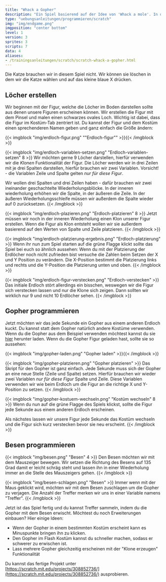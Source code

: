 ```yaml
---
title: "Whack a Gopher"
description: "Ein Spiel basierend auf der Idee von 'Whack a mole'. In diesem Spiel musst du möglichst viele Gopher mit dem Besen verjagen. Wie viele Punkte schaffst du?"
type: "uebungsanleitungen/programmieren/scratch"
img: "img/endgame.png"
imgposition: "center bottom"
level: 1
version: 3
sprites: 3
scripts: 7
data: 4
aliases:
- /trainingsanleitungen/scratch/scratch-whack-a-gopher.html
---
```


Die Katze brauchen wir in diesem Spiel nicht. Wir können sie löschen in dem wir die Katze wählen und auf das kleine blaue X drücken.

## Löcher erstellen

Wir beginnen mit der Figur, welche die Löcher im Boden darstellen sollte aus denen unsere Figuren erscheinen können. 
Wir erstellen die Figur mit dem Pinsel und malen einen schwarzes ovales Loch. Wichtig ist dabei, dass die Figur im Kostüm-Tab zentriert ist.
Du kannst der Figur und dem Kostüm einen sprechenderen Namen geben und ganz einfach die Größe ändern:

{{< imgblock "img/erdloch-figur.png" ""Erdloch-figur"" >}}{{< /imgblock >}}

{{< imgblock "img/erdloch-variablen-setzen.png" "Erdloch-variablen-setzen" 8 >}}
Wir möchten gerne 9 Löcher darstellen, hierfür verwenden wir die *Klonen* Funktionalität der Figur. 
Die Löcher werden wir in drei Zeilen mit je drei Spalten darstellen, hierfür brauchen wir zwei Variablen. 
Vorsicht! - die Variablen Zeile und Spalte gelten *nur für diese Figur*. 

Wir wollen drei Spalten und drei Zeilen haben - dafür brauchen wir zwei ineinander geschachtelte Wiederholungsblöcke. 
In der inneren wiederholung erhöhen wir die Spalte,
in der äußeren die Zeile. In der äußeren Wiederholungsschleife müssen wir außerdem die Spalte wieder auf 0 zurücksetzen.
{{< /imgblock >}}

{{< imgblock "img/erdloch-plazieren.png" "Erdloch-platzieren" 8 >}}
Jetzt müssen wir noch in der inneren Wiederholung einen Klon unserer Figur erstellen. Wenn die Figur als Klon entsteht wollen wir sie außerdem basierend auf den Werten 
von Spalte und Zeile platzieren. 
{{< /imgblock >}}

{{< imgblock "img/erdloch-platzierung-ergebnis.png" "Erdloch-platzierung" >}}
Wenn ihr nun zum Spiel starten auf die grüne Flagge klickt sollte das Spiel bei euch so ähnlich aussehen: 
Wenn du mit der Platzierung der Erdlöcher noch nicht zufrieden bist versuche die Zahlen beim Setzen der X und Y Position zu verändern. 
Die X-Position bestimmt die Platzierung links und rechts und die Y-Position die Platzierung unten und oben.
{{< /imgblock >}}

{{< imgblock "img/erdloch-figur-verstecken.png" "Erdloch-verstecken" >}}
Das initiale Erdloch stört allerdings ein bisschen, weswegen wir die Figur sich verstecken lassen und nur die Klone sich zeigen. Dann sollten wir wirklich nur 9 und nicht 10 Erdlöcher sehen.
{{< /imgblock >}}

## Gopher programmieren 

Jetzt möchten wir das jede Sekunde ein Gopher aus einem anderen Erdloch kuckt. Du kannst statt dem Gopher natürlich andere Kostüme verwenden. Wenn du die Gopher aus 
dem Beispiel verwenden möchtest kannst du sie [hier](img/gopher.sprite3) herunter laden. 
Wenn du die Gopher Figur geladen hast, sollte sie so aussehen: 

{{< imgblock "img/gopher-laden.png" "Gopher laden" >}}{{< /imgblock >}}

{{< imgblock "img/gopher-platzieren.png" "Gopher platzieren" >}}
Das Skript für den Gopher ist ganz einfach. Jede Sekunde muss sich der Gopher an eine neue Stelle (Zeile und Spalte) setzen. 
Hierfür brauchen wir wieder zwei Variablen *nur für diese Figur* Spalte und Zeile. Diese Variablen verwenden wir wie beim Erdloch um die Figur an die
richtige X und Y-Position zu setzen. 
{{< /imgblock >}}

{{< imgblock "img/gopher-kostuem-wechseln.png" "Kostüm wechseln" 8 >}}
Wenn du nun auf die grüne Flagge des Spiels klickst, sollte die Figur jede Sekunde aus einem anderen Erdloch erscheinen. 

Als nächstes lassen wir unsere Figur jede Sekunde das Kostüm wechseln und die Figur sich kurz verstecken bevor sie neu erscheint.
{{< /imgblock >}}

## Besen programmieren 

{{< imgblock "img/besen.png" "Besen" 4 >}}
Den Besen möchten wir mit dem Mauszeiger bewegen. Wir setzen die Richtung des Besens auf 135 Grad damit er leicht schräg 
steht und lassen ihn in einer Wiederholung immer an die Stelle des Mauszeigers gehen.
{{< /imgblock >}}

{{< imgblock "img/besen-schlagen.png" "Besen" >}}
Immer wenn mit der Maus geklickt wird, möchten wir mit dem Besen zuschlagen um die Gopher zu verjagen. Die Anzahl der Treffer merken wir uns in einer Variable namens "Treffer". 
{{< /imgblock >}}

Jetzt ist das Spiel fertig und du kannst Treffer sammeln, indem du die Gopher mit dem Besen erwischt. Möchtest du noch Erweiterungen einbauen? Hier einige Ideen: 
* Wenn der Gopher in einem bestimmten Kostüm erscheint kann es Minuspunkte bringen ihn zu klicken. 
* Den Gopher im Flash Kostüm kannst du schneller machen, sodass er schwerer zu erwischen ist. 
* Lass mehrere Gopher gleichzeitig erscheinen mit der "Klone erzeugen" Funktionalität

Du kannst das fertige Projekt unter [https://scratch.mit.edu/projects/308852736/](https://scratch.mit.edu/projects/308852736/) ausprobieren.